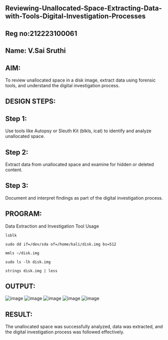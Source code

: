 ## Reviewing-Unallocated-Space-Extracting-Data-with-Tools-Digital-Investigation-Processes
## Reg no:212223100061
## Name: V.Sai Sruthi
## AIM:
To review unallocated space in a disk image, extract data using forensic tools, and understand the digital investigation process.

## DESIGN STEPS:
## Step 1:
Use tools like Autopsy or Sleuth Kit (blkls, icat) to identify and analyze unallocated space.

## Step 2:
Extract data from unallocated space and examine for hidden or deleted content.

## Step 3:
Document and interpret findings as part of the digital investigation process.

## PROGRAM:
Data Extraction and Investigation Tool Usage
```
lsblk
```
```
sudo dd if=/dev/sda of=/home/kali/disk.img bs=512
```
```
mmls ~/disk.img
```
```
sudo ls -lh disk.img
```
```
strings disk.img | less
```
## OUTPUT:
![image](https://github.com/user-attachments/assets/75d39dc8-5472-461d-aa82-3e1104a9e0a2)
![image](https://github.com/user-attachments/assets/a44fc512-97c6-4f3c-b6e2-3134b88df097)
![image](https://github.com/user-attachments/assets/50064674-2dd3-4d7b-8632-3d8dc252f907)
![image](https://github.com/user-attachments/assets/9f27f049-bc0a-45ce-819c-7a07b7dc3fcf)
![image](https://github.com/user-attachments/assets/f9a59ebe-4015-421a-b0a8-0bd3058c88d6)


## RESULT:
The unallocated space was successfully analyzed, data was extracted, and the digital investigation process was followed effectively.
